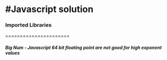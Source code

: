 #Javascript solution
====================
### Imported Libraries
======================
##### Big Num - Javascript 64 bit floating point are not good for high exponent values
